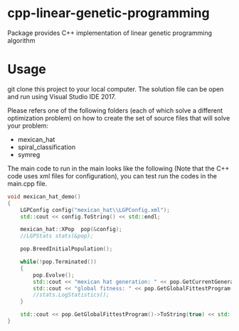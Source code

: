 # cpp-linear-genetic-programming

Package provides C++ implementation of linear genetic programming algorithm

# Usage

git clone this project to your local computer. The solution file can be open and run using Visual Studio IDE 2017.

Please refers one of the following folders (each of which solve a different optimization problem) on how to create the set of source files that will solve your problem:

* mexican_hat
* spiral_classification
* symreg

The main code to run in the main looks like the following (Note that the C++ code uses xml files for configuration), you can test run the codes in the main.cpp file.

```cpp
void mexican_hat_demo()
{
	LGPConfig config("mexican_hat\\LGPConfig.xml");
	std::cout << config.ToString() << std::endl;

	mexican_hat::XPop  pop(&config);
	//LGPStats stats(&pop);

	pop.BreedInitialPopulation();

	while(!pop.Terminated())
	{
		pop.Evolve();
		std::cout << "mexican hat generation: " << pop.GetCurrentGeneration() << std::endl;
		std::cout << "global fitness: " << pop.GetGlobalFittestProgram()->GetFitness() << "\tcurrent fitness: " << pop.GetFittestProgram()->GetFitness() << std::endl;
		//stats.LogStatistics();
	}

	std::cout << pop.GetGlobalFittestProgram()->ToString(true) << std::endl;
}
```
